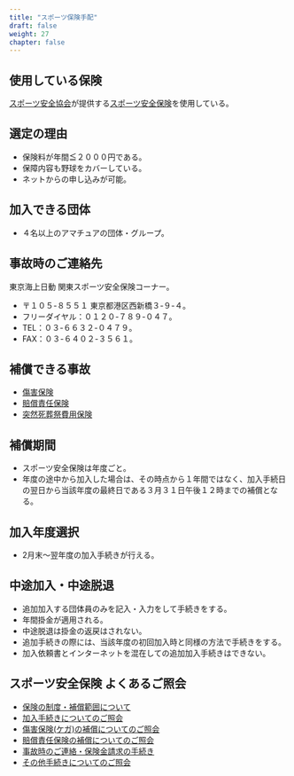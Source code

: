 ```yaml
---
title: "スポーツ保険手配"
draft: false
weight: 27
chapter: false
---
```



## 使用している保険
[スポーツ安全協会](https://www.sportsanzen.org/)が提供する[スポーツ安全保険](https://www.sportsanzen.org/hoken/)を使用している。

## 選定の理由
- 保険料が年間≦２０００円である。
- 保障内容も野球をカバーしている。
- ネットからの申し込みが可能。

## 加入できる団体
- ４名以上のアマチュアの団体・グループ。

## 事故時のご連絡先
東京海上日動 関東スポーツ安全保険コーナー。 
- 〒１０５-８５５１ 東京都港区西新橋３-９-４。  
- フリーダイヤル：０１２０-７８９-０４７。  
- TEL：０３-６６３２-０４７９。  
- FAX：０３-６４０２-３５６１。  
  
## 補償できる事故
- [傷害保険](https://www.sportsanzen.org/hoken/syougai.html)  
- [賠償責任保険](https://www.sportsanzen.org/hoken/baiseki.html)  
- [突然死葬祭費用保険](https://www.sportsanzen.org/hoken/sousaihiyo.html)  

## 補償期間
- スポーツ安全保険は年度ごと。  
- 年度の途中から加入した場合は、その時点から１年間ではなく、加入手続日の翌日から当該年度の最終日である３月３１日午後１２時までの補償となる。  

## 加入年度選択
- 2月末～翌年度の加入手続きが行える。

## 中途加入・中途脱退
- 追加加入する団体員のみを記入・入力をして手続きをする。  
- 年間掛金が適用される。  
- 中途脱退は掛金の返戻はされない。　　  
- 追加手続きの際には、当該年度の初回加入時と同様の方法で手続きをする。  
- 加入依頼書とインターネットを混在しての追加加入手続きはできない。  

## スポーツ安全保険 よくあるご照会
- [保険の制度・補償範囲について](https://www.sports-safety.jp/faq2017/?cat=2)  
- [加入手続きについてのご照会](https://www.sports-safety.jp/faq2017/?cat=4)  
- [傷害保険(ケガ)の補償についてのご照会](https://www.sports-safety.jp/faq2017/?cat=5)  
- [賠償責任保険の補償についてのご照会](https://www.sports-safety.jp/faq2017/?cat=6)  
- [事故時のご連絡・保険金請求の手続き](https://www.sports-safety.jp/faq2017/?cat=7)  
- [その他手続きについてのご照会](https://www.sports-safety.jp/faq2017/?cat=8)  

